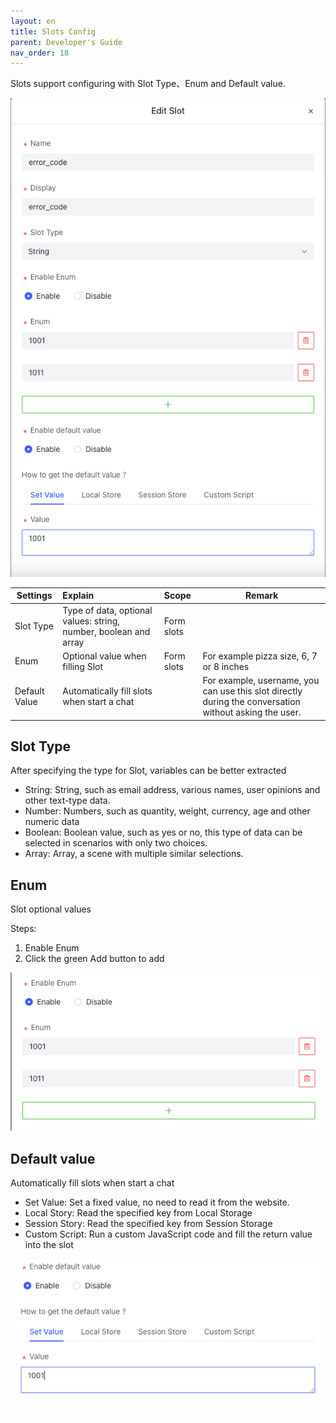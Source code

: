```yaml
---
layout: en
title: Slots Config
parent: Developer's Guide
nav_order: 18
---
```

Slots support configuring with Slot Type、Enum and Default value.

![slot-config-01.png](/assets/images/tutorial/slot_config/slot-config-01.png)

| Settings | Explain | Scope | Remark |
|------|:-----|:---------|------|
|  Slot Type   | Type of data, optional values: string, number, boolean and array     |    Form slots      |      |
|  Enum    | Optional value when filling Slot  |    Form slots        |   For example pizza size, 6, 7 or 8 inches   |
|  Default Value    | Automatically fill slots when start a chat   |          | For example, username, you can use this slot directly during the conversation without asking the user.      |

## Slot Type
After specifying the type for Slot, variables can be better extracted
- String: String, such as email address, various names, user opinions and other text-type data.
- Number: Numbers, such as quantity, weight, currency, age and other numeric data
- Boolean: Boolean value, such as yes or no, this type of data can be selected in scenarios with only two choices.
- Array: Array, a scene with multiple similar selections.

## Enum
Slot optional values

Steps:
1. Enable Enum
2. Click the green Add button to add

![slot-config-02.png](/assets/images/tutorial/slot_config/slot-config-02.png)

## Default value
Automatically fill slots when start a chat

- Set Value: Set a fixed value, no need to read it from the website.
- Local Story: Read the specified key from Local Storage
- Session Story: Read the specified key from Session Storage
- Custom Script: Run a custom JavaScript code and fill the return value into the slot

![slot-config-03.png](/assets/images/tutorial/slot_config/slot-config-03.png)
